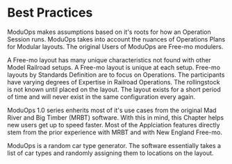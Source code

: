 # Best Practices

ModuOps makes assumptions based on it's roots for how an Operation Session runs. ModuOps takes into account the nuances of Operations Plans for Modular layouts. The original Users of ModuOps are Free-mo modulers.

A Free-mo layout has many unique characteristics not found with other Model Railroad setups. A Free-mo layout is unique at each setup. Free-mo layouts by Standards Definition are to focus on Operations. The participants have varying degrees of Expertise in Railroad Operations. The rollingstock is not known until placed on the layout. The layout exists for a short period of time and will never exist in the same configuration every again.

ModuOps 1.0 series enherits most of it's use cases from the original Mad River and Big Timber (MRBT) software. With this in mind, this Chapter helps new users get up to speed faster. Most of the Applciation features directly stem from the prior experience with MRBT and with New England Free-mo.

ModuOps is a random car type generator. The software essentially takes a list of car types and randomly assigning them to locations on the layout.

